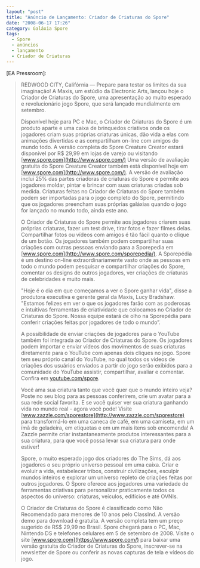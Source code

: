 ```yaml
---
layout: "post"
title: "Anúncio de Lançamento: Criador de Criaturas do Spore"
date: "2008-06-17 17:26"
category: Galáxia Spore
tags:
  - Spore
  - anúncios
  - lançamento
  - Criador de Criaturas
---
```

[EA Pressroom]:

> REDWOOD CITY, Califórnia — Prepare para testar os limites da sua imaginação! A Maxis, um estúdio da Electronic Arts, lançou hoje o Criador de Criaturas do Spore, uma apresentação ao muito esperado e revolucionário jogo Spore, que será lançado mundialmente em setembro.
>
> Disponível hoje para PC e Mac, o Criador de Criaturas do Spore é um produto aparte e uma caixa de brinquedos criativos onde os jogadores criam suas próprias criaturas únicas, dão vida a elas com animações divertidas e as compartilham on-line com amigos do mundo todo. A versão completa do Spore Creature Creator estará disponível por R$ 29,99 em lojas de varejo ou visitando [www.spore.com](http://www.spore.com/) Uma versão de avaliação gratuita do Spore Creature Creator também está disponível hoje em [www.spore.com](http://www.spore.com/). A versão de avaliação inclui 25% das partes criadoras de criaturas do Spore e permite aos jogadores moldar, pintar e brincar com suas criaturas criadas sob medida. Criaturas feitas no Criador de Criaturas do Spore também podem ser importadas para o jogo completo do Spore, permitindo que os jogadores preencham suas próprias galáxias quando o jogo for lançado no mundo todo, ainda este ano.
>
> O Criador de Criaturas do Spore permite aos jogadores criarem suas próprias criaturas, fazer um test drive, tirar fotos e fazer filmes delas. Compartilhar fotos ou vídeos com amigos é tão fácil quanto o clique de um botão. Os jogadores também podem compartilhar suas criações com outras pessoas enviando para a Sporepedia em [www.spore.com](http://www.spore.com/sporepedia/). A Sporepédia é um destino on-line extraordinariamente vasto onde as pessoas em todo o mundo podem pesquisar e compartilhar criações do Spore, comentar os designs de outros jogadores, ver criações de criaturas de celebridades e muito mais.
>
> "Hoje é o dia em que começamos a ver o Spore ganhar vida", disse a produtora executiva e gerente geral da Maxis, Lucy Bradshaw. "Estamos felizes em ver o que os jogadores farão com as poderosas e intuitivas ferramentas de criatividade que colocamos no Criador de Criaturas do Spore. Nossa equipe estará de olho na Sporepédia para conferir criações feitas por jogadores de todo o mundo”.
>
> A possibilidade de enviar criações de jogadores para o YouTube também foi integrada ao Criador de Criaturas do Spore. Os jogadores podem importar e enviar vídeos dos movimentos de suas criaturas diretamente para o YouTube com apenas dois cliques no jogo. Spore tem seu próprio canal do YouTube, no qual todos os vídeos de criações dos usuários enviados a partir do jogo serão exibidos para a comunidade do YouTube assistir, compartilhar, avaliar e comentar. Confira em [youtube.com/spore](https://www.youtube.com/Spore).
>
> Você ama sua criatura tanto que você quer que o mundo inteiro veja? Poste no seu blog para as pessoas conferirem, crie um avatar para a sua rede social favorita. E se você quiser ver sua criatura ganhando vida no mundo real - agora você pode! Visite [www.zazzle.com/sporestore](http://www.zazzle.com/sporestore)  para transformá-lo em uma caneca de café, em uma camiseta, em um ímã de geladeira, em etiquetas e em um mais itens sob encomenda! A Zazzle permite criar instantaneamente produtos interessantes para a sua criatura, para que você possa levar sua criatura para onde estiver!
>
> Spore, o muito esperado jogo dos criadores do The Sims, dá aos jogadores o seu próprio universo pessoal em uma caixa. Criar e evoluir a vida, estabelecer tribos, construir civilizações, esculpir mundos inteiros e explorar um universo repleto de criações feitas por outros jogadores. O Spore oferece aos jogadores uma variedade de ferramentas criativas para personalizar praticamente todos os aspectos do universo: criaturas, veículos, edifícios e até OVNIs.
>
> O Criador de Criaturas do Spore é classificado como Não Recomendado para menores de 10 anos pelo ClassInd. A versão demo para download é gratuita. A versão completa tem um preço sugerido de RS$ 29,99 no Brasil. Spore chegará para o PC, Mac, Nintendo DS e telefones celulares em 5 de setembro de 2008. Visite o site [www.spore.com](https://www.spore.com/) para baixar uma versão gratuita do Criador de Criaturas do Spore, inscrever-se na newsletter de Spore ou conferir as novas capturas de tela e vídeos do jogo.
